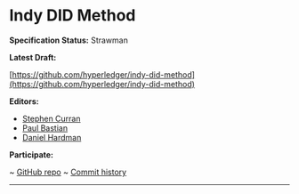 Indy DID Method
==================

**Specification Status:** Strawman

**Latest Draft:**

  [https://github.com/hyperledger/indy-did-method](https://github.com/hyperledger/indy-did-method)

**Editors:**

- [Stephen Curran](https://github.com/swcurran)
- [Paul Bastian](https://github.com/paulbastian)
- [Daniel Hardman](https://github.com/dhh1128)

<!-- -->

**Participate:**

~ [GitHub repo](https://github.com/hyperledger/indy-did-method)
~ [Commit history](https://github.com/hyperledger/indy-did-method/commits/main)

------------------------------------
